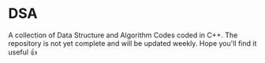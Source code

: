 # DSA
A collection of Data Structure and Algorithm Codes coded in C++. 
The repository is not yet complete and will be updated weekly. 
Hope you'll find it useful 👍
